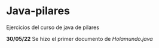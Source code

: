 # Java-pilares
Ejercicios del curso de java de pilares

**30/05/22**
Se hizo el primer documento de _Holamundo.java_
